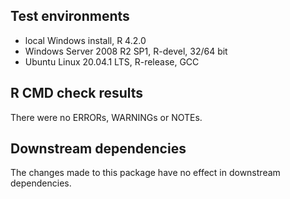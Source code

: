 ## Test environments
* local Windows install, R 4.2.0
* Windows Server 2008 R2 SP1, R-devel, 32/64 bit
* Ubuntu Linux 20.04.1 LTS, R-release, GCC

## R CMD check results
There were no ERRORs, WARNINGs or NOTEs.

## Downstream dependencies
The changes made to this package have no effect in downstream dependencies.
